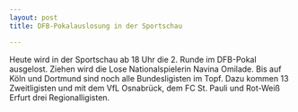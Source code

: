 ```yaml
---
layout: post
title: DFB-Pokalauslosung in der Sportschau

---
```


Heute wird in der Sportschau ab 18 Uhr die 2. Runde im DFB-Pokal ausgelost. Ziehen wird die Lose Nationalspielerin Navina Omilade. Bis auf Köln und Dortmund sind noch alle Bundesligisten im Topf. Dazu kommen 13 Zweitligisten und mit dem VfL Osnabrück, dem FC St. Pauli und Rot-Weiß Erfurt drei Regionalligisten.


